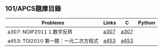 ## 101/APCS題庫目錄

|Problems|Links|C|Python|
|-|-|-|-|
|a307: NOIP2011 1.数字反转|[a307](Contents/a307/a307.md)|[a307](Contents/a307/a307.c)||
|a453: TOI2010 第一題：一元二次方程式|[a453](Contents/a453/a453.md)|[a453](Contents/a453/a453.c)||
